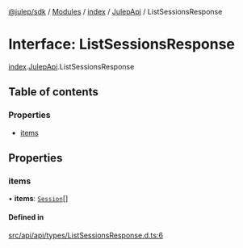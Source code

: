 [@julep/sdk](../README.md) / [Modules](../modules.md) / [index](../modules/index.md) / [JulepApi](../modules/index.JulepApi.md) / ListSessionsResponse

# Interface: ListSessionsResponse

[index](../modules/index.md).[JulepApi](../modules/index.JulepApi.md).ListSessionsResponse

## Table of contents

### Properties

- [items](index.JulepApi.ListSessionsResponse.md#items)

## Properties

### items

• **items**: [`Session`](index.JulepApi.Session.md)[]

#### Defined in

[src/api/api/types/ListSessionsResponse.d.ts:6](https://github.com/julep-ai/samantha-dev/blob/4200383/sdks/js/src/api/api/types/ListSessionsResponse.d.ts#L6)
